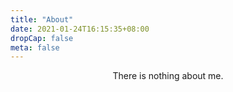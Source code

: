 ```yaml
---
title: "About"
date: 2021-01-24T16:15:35+08:00
dropCap: false
meta: false
---
```


<p style="text-align:center">There is nothing about me.</p>
